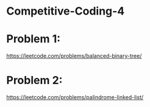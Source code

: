 # Competitive-Coding-4
# Problem 1:
https://leetcode.com/problems/balanced-binary-tree/

# Problem 2:
https://leetcode.com/problems/palindrome-linked-list/
